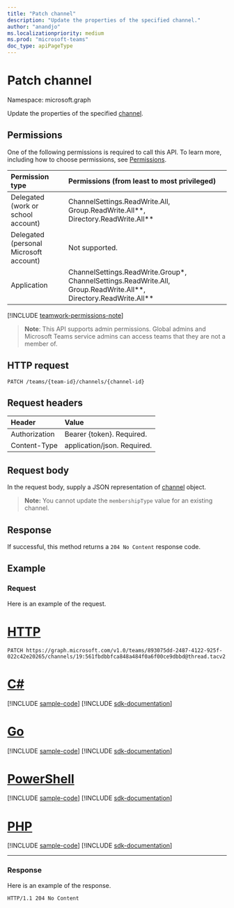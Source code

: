 ```yaml
---
title: "Patch channel"
description: "Update the properties of the specified channel."
author: "anandjo"
ms.localizationpriority: medium
ms.prod: "microsoft-teams"
doc_type: apiPageType
---
```


# Patch channel

Namespace: microsoft.graph

Update the properties of the specified [channel](../resources/channel.md).

## Permissions

One of the following permissions is required to call this API. To learn more, including how to choose permissions, see [Permissions](/graph/permissions-reference).

|Permission type      | Permissions (from least to most privileged)              |
|:--------------------|:---------------------------------------------------------|
|Delegated (work or school account) | ChannelSettings.ReadWrite.All, Group.ReadWrite.All**, Directory.ReadWrite.All** |
|Delegated (personal Microsoft account) | Not supported.    |
|Application | ChannelSettings.ReadWrite.Group*, ChannelSettings.ReadWrite.All, Group.ReadWrite.All**, Directory.ReadWrite.All** |

[!INCLUDE [teamwork-permissions-note](../../../includes/teamwork-permissions-note.md)]

> **Note**: This API supports admin permissions. Global admins and Microsoft Teams service admins can access teams that they are not a member of.

## HTTP request
<!-- { "blockType": "ignored" } -->
```http
PATCH /teams/{team-id}/channels/{channel-id}
```

## Request headers
| Header       | Value |
|:---------------|:--------|
| Authorization  | Bearer {token}. Required.  |
| Content-Type  | application/json. Required.  |

## Request body

In the request body, supply a JSON representation of [channel](../resources/channel.md) object.

> **Note:** You cannot update the `membershipType` value for an existing channel.

## Response

If successful, this method returns a `204 No Content` response code.

## Example

### Request

Here is an example of the request.


# [HTTP](#tab/http)
<!-- {
  "blockType": "request",
  "name": "patch_channel",
  "sampleKeys": ["893075dd-2487-4122-925f-022c42e20265", "19:561fbdbbfca848a484f0a6f00ce9dbbd@thread.tacv2"]
}-->
```http
PATCH https://graph.microsoft.com/v1.0/teams/893075dd-2487-4122-925f-022c42e20265/channels/19:561fbdbbfca848a484f0a6f00ce9dbbd@thread.tacv2
```

# [C#](#tab/csharp)
[!INCLUDE [sample-code](../includes/snippets/csharp/patch-channel-csharp-snippets.md)]
[!INCLUDE [sdk-documentation](../includes/snippets/snippets-sdk-documentation-link.md)]

# [Go](#tab/go)
[!INCLUDE [sample-code](../includes/snippets/go/patch-channel-go-snippets.md)]
[!INCLUDE [sdk-documentation](../includes/snippets/snippets-sdk-documentation-link.md)]

# [PowerShell](#tab/powershell)
[!INCLUDE [sample-code](../includes/snippets/powershell/patch-channel-powershell-snippets.md)]
[!INCLUDE [sdk-documentation](../includes/snippets/snippets-sdk-documentation-link.md)]

# [PHP](#tab/php)
[!INCLUDE [sample-code](../includes/snippets/php/patch-channel-php-snippets.md)]
[!INCLUDE [sdk-documentation](../includes/snippets/snippets-sdk-documentation-link.md)]

---

### Response

Here is an example of the response. 
<!-- {
  "blockType": "response",
  "truncated": true
} -->
```http
HTTP/1.1 204 No Content
```

<!-- uuid: 8fcb5dbc-d5aa-4681-8e31-b001d5168d79
2015-10-25 14:57:30 UTC -->
<!--
{
  "type": "#page.annotation",
  "description": "Patch channel",
  "keywords": "",
  "section": "documentation",
  "tocPath": "",
  "suppressions": [
  ]
}
-->
